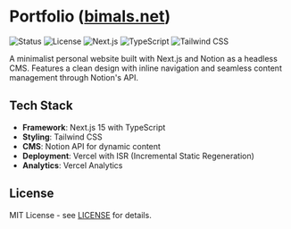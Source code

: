 # Portfolio ([bimals.net](https://bimals.net))

![Status](https://img.shields.io/badge/Status-Active-brightgreen)
![License](https://img.shields.io/badge/License-MIT-blue)
![Next.js](https://img.shields.io/badge/Next.js-15.4.5-black)
![TypeScript](https://img.shields.io/badge/TypeScript-5.0-blue)
![Tailwind CSS](https://img.shields.io/badge/Tailwind_CSS-3.4-blue)

A minimalist personal website built with Next.js and Notion as a headless CMS. Features a clean design with inline navigation and seamless content management through Notion's API.

## Tech Stack

- **Framework**: Next.js 15 with TypeScript
- **Styling**: Tailwind CSS
- **CMS**: Notion API for dynamic content
- **Deployment**: Vercel with ISR (Incremental Static Regeneration)
- **Analytics**: Vercel Analytics

## License

MIT License - see [LICENSE](LICENSE) for details.
